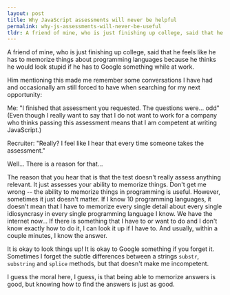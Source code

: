 ```yaml
---
layout: post
title: Why JavaScript assessments will never be helpful
permalink: why-js-assessments-will-never-be-useful
tldr: A friend of mine, who is just finishing up college, said that he feels like he has to memorize things about programming languages because he thinks he would look stupid if he has to Google something while at work.
---
```


A friend of mine, who is just finishing up college, said that he feels like he has to memorize things about programming languages because he thinks he would look stupid if he has to Google something while at work.

Him mentioning this made me remember some conversations I have had and occasionally am still forced to have when searching for my next opportunity:

Me: "I finished that assessment you requested. The questions were... odd" (Even though I really want to say that I do not want to work for a company who thinks passing this assessment means that I am competent at writing JavaScript.)

Recruiter: "Really? I feel like I hear that every time someone takes the assessment."

Well... There is a reason for that...

The reason that you hear that is that the test doesn't really assess anything relevant. It just assesses your ability to memorize things. Don't get me wrong -- the ability to memorize things in programming is useful. However, sometimes it just doesn't matter. If I know 10 programming languages, it doesn't mean that I have to memorize every single detail about every single idiosyncrasy in every single programming language I know. We have the internet now... If there is something that I have to or want to do and I don't know exactly how to do it, I can look it up if I have to. And usually, within a couple minutes, I know the answer.

It is okay to look things up! It is okay to Google something if you forget it. Sometimes I forget the subtle differences between a strings `substr`, `substring` and `splice` methods, but that doesn't make me incompetent.

I guess the moral here, I guess, is that being able to memorize answers is good, but knowing how to find the answers is just as good.